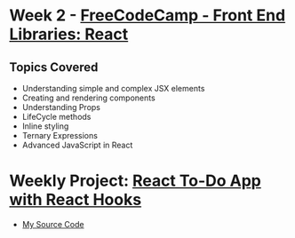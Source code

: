 # Week 2 - [FreeCodeCamp - Front End Libraries: React](https://learn.freecodecamp.org/front-end-libraries/react/)

## Topics Covered
* Understanding simple and complex JSX elements
* Creating and rendering components
* Understanding Props
* LifeCycle methods
* Inline styling
* Ternary Expressions
* Advanced JavaScript in React

# Weekly Project: [React To-Do App with React Hooks](https://scotch.io/tutorials/build-a-react-to-do-app-with-react-hooks-no-class-components)

* [My Source Code]() 
